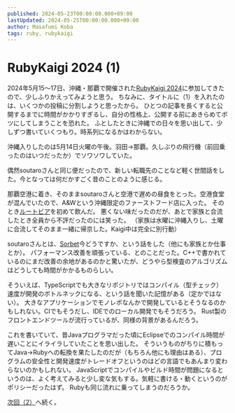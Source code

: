 ```yaml
---
published: 2024-05-23T00:00:00.000+09:00
lastUpdated: 2024-05-25T00:00:00.000+09:00
author: Masafumi Koba
tags: ruby, rubykaigi
---
```


# RubyKaigi 2024 (1)

2024年5月15〜17日、沖縄・那覇で開催された[RubyKaigi 2024](https://rubykaigi.org/2024/)に参加してきたので、少しふりかえってみようと思う。
ちなみに、タイトルに（1）を入れたのは、いくつかの投稿に分割しようと思ったから。
ひとつの記事を長くすると公開するまでに時間がかかりすぎるし、自分の性格上、公開する前にあきらめてボツにしてしまうことを恐れた。
ふとしたときに沖縄での日々を思い出して、少しずつ書いていくつもり。時系列になるかはわからない。

沖縄入りしたのは5月14日火曜の午後。羽田→那覇。久しぶりの飛行機（前回乗ったのはいつだったか）でソワソワしていた。

偶然soutaroさんと同じ便だったので、新しい転職先のことなど軽く世間話をした。今となっては何だかすごく昔のことのように感じる。

那覇空港に着き、そのままsoutaroさんと空港で遅めの昼食をとった。空港食堂が混んでいたので、A&Wという沖縄限定のファーストフード店に入った。
そのとき[ルートビア](https://ja.wikipedia.org/wiki/%E3%83%AB%E3%83%BC%E3%83%88%E3%83%93%E3%82%A2)を初めて飲んだ。
悪くない味だったのだが、あとで家族と合流したとき全員から不評だったのには笑った。
（家族は水曜に沖縄入りし、土曜に合流してそのまま一緒に帰京した。Kaigi中は完全に別行動）

soutaroさんとは、[Sorbet](https://github.com/sorbet/sorbet)今どうですか、という話をした（他にも家族とか仕事とか）。
パフォーマンス改善を頑張っている、とのことだった。C++で書かれているのにまだ改善の余地があるのかと驚いたが、どうやら型検査のアルゴリズムはどうしても時間がかかるものらしい。

そういえば、TypeScriptでも大きなリポジトリではコンパイル（型チェック）速度が開発のボトルネックになる、という話を聞いた記憶がある（定かではない）。
大きなアプリケーションでモノレポなんかで開発しているとそうなるのかもしれない。CIでもそうだし、IDEでのローカル開発でもそうだろう。
Rust製のフロントエンドツールが流行っているが、同様の背景があるんだろう。

これを書いていて、昔Javaプログラマだった頃にEclipseでのコンパイル時間が遅いことにイライラしていたことを思い出した。
そういうものがちりに積もってJava→Rubyへの転換を果たしたのだが（もちろん他にも理由はある）、プログラムの安全性と開発速度がトレードオフというのはどの言語でもあんまり変わらないのかもしれない。
JavaScriptでコンパイルやビルド時間が問題になるというのは、よく考えてみると少し変な気もする。気軽に書ける・動くというのがポリシーだったはず。
Rubyも同じ流れに乗ってしまうのだろうか。

[次回（2）](rubykaigi-2024-2.md)へ続く。
